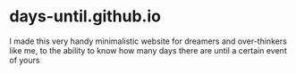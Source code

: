 # days-until.github.io

I made this very handy minimalistic website for dreamers and over-thinkers like me, to the 
ability to know how many days there are until a certain event of yours
